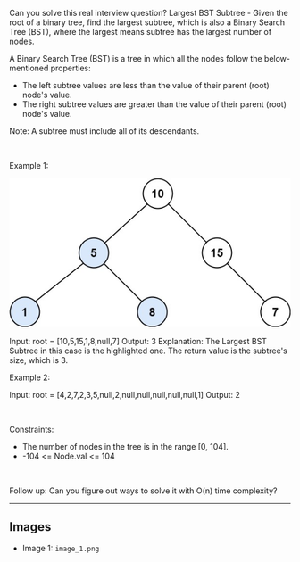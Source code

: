 Can you solve this real interview question? Largest BST Subtree - Given the root of a binary tree, find the largest subtree, which is also a Binary Search Tree (BST), where the largest means subtree has the largest number of nodes.

A Binary Search Tree (BST) is a tree in which all the nodes follow the below-mentioned properties:

 * The left subtree values are less than the value of their parent (root) node's value.
 * The right subtree values are greater than the value of their parent (root) node's value.

Note: A subtree must include all of its descendants.

 

Example 1:

![Example 1](./image_1.png)


Input: root = [10,5,15,1,8,null,7]
Output: 3
Explanation: The Largest BST Subtree in this case is the highlighted one. The return value is the subtree's size, which is 3.

Example 2:


Input: root = [4,2,7,2,3,5,null,2,null,null,null,null,null,1]
Output: 2


 

Constraints:

 * The number of nodes in the tree is in the range [0, 104].
 * -104 <= Node.val <= 104

 

Follow up: Can you figure out ways to solve it with O(n) time complexity?

---

## Images

- Image 1: `image_1.png`
